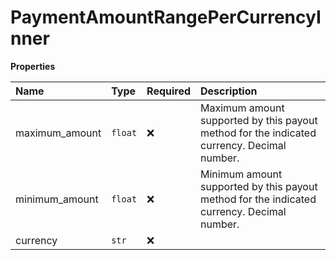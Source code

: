 # PaymentAmountRangePerCurrencyInner

**Properties**

| Name           | Type    | Required | Description                                                                                |
| :------------- | :------ | :------- | :----------------------------------------------------------------------------------------- |
| maximum_amount | `float` | ❌       | Maximum amount supported by this payout method for the indicated currency. Decimal number. |
| minimum_amount | `float` | ❌       | Minimum amount supported by this payout method for the indicated currency. Decimal number. |
| currency       | `str`   | ❌       |                                                                                            |
